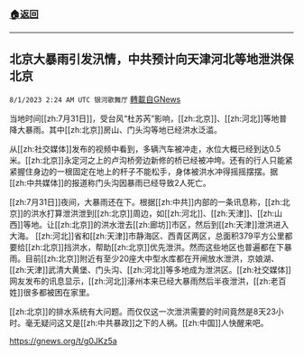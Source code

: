 ###  [:house:返回](README.md)
---


## 北京大暴雨引发汛情，中共预计向天津河北等地泄洪保北京
`8/1/2023 2:24 AM UTC 银河歌舞厅` [轉載自GNews](https://gnews.org/articles/1507281)

当地时间[[zh:7月31日]]，受台风“杜苏芮”影响，[[zh:北京]]、[[zh:河北]]等地普降大暴雨。其中[[zh:北京]]房山、门头沟等地已经洪水泛滥。

从[[zh:社交媒体]]发布的视频中看到，多辆汽车被冲走，水位大概已经到达0.5米。[[zh:北京]]永定河之上的卢沟桥旁边新修的桥已经被冲垮。还有的行人只能紧紧握住身边的一根固定在地上的杆子不能松手，身体被洪水冲得摇摇摆摆。据[[zh:中共媒体]]的报道称门头沟因暴雨已经导致2人死亡。

[[zh:7月31日]]夜间，大暴雨还在下。根据[[zh:中共]]内部的一条讯息称，[[zh:北京]]的洪水打算泄洪泄到[[zh:北京]]周边，如[[zh:河北]]、[[zh:天津]]、[[zh:山西]]等地。让[[zh:北京]]的洪水泄去[[zh:廊坊]]市区，然后到[[zh:天津]]泄洪进入大海。 [[zh:河北]]省和[[zh:天津]]市静海区、西青区两区，总面积379平方公里都要给[[zh:北京]]挡洪水，帮助[[zh:北京]]优先泄洪。然而这些地区也普遍都在下暴雨。目前[[zh:北京]]附近有至少20座大中型水库都在开闸放水泄洪，京娘湖、[[zh:天津]]武清大黄堡、门头沟、[[zh:河北]]等多地成为泄洪区。[[zh:社交媒体]]网友发布的讯息显示，[[zh:河北]]涿州本来已经大暴雨然后半夜泄洪，[[zh:老百姓]]很多都被困在家里。

[[zh:北京]]的排水系统有大问题。而仅仅这一次泄洪需要的时间竟然是8天23小时。毫无疑问这又是[[zh:中共暴政]]之下的人祸。[[zh:中国]]人快醒来吧。

<https://gnews.org/t/g0JKz5a>

